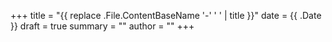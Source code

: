 +++
title = "{{ replace .File.ContentBaseName '-' ' ' | title }}"
date = {{ .Date }}
draft = true
summary = ""
author = ""
+++

